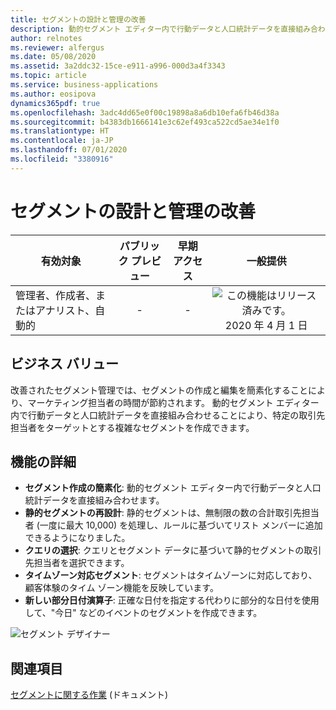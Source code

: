 ```yaml
---
title: セグメントの設計と管理の改善
description: 動的セグメント エディター内で行動データと人口統計データを直接組み合わせることにより、特定の取引先担当者をターゲットとします。
author: relnotes
ms.reviewer: alfergus
ms.date: 05/08/2020
ms.assetid: 3a2ddc32-15ce-e911-a996-000d3a4f3343
ms.topic: article
ms.service: business-applications
ms.author: eosipova
dynamics365pdf: true
ms.openlocfilehash: 3adc4dd65e0f00c19898a8a6db10efa6fb46d38a
ms.sourcegitcommit: b4383db1666141e3c62ef493ca522cd5ae34e1f0
ms.translationtype: HT
ms.contentlocale: ja-JP
ms.lasthandoff: 07/01/2020
ms.locfileid: "3380916"
---
```

# <a name="improved-segment-design-and-management"></a>セグメントの設計と管理の改善


| 有効対象    |  パブリック プレビュー | 早期アクセス | 一般提供 | 
| ---------- | :----------: |:----------: |:----------: |
|管理者、作成者、またはアナリスト、自動的|-|-| ![この機能はリリース済みです。](/dynamics365-release-plan/media/green-checkmark.png "この機能はリリース済みです。") 2020 年 4 月 1 日|


## <a name="business-value"></a>ビジネス バリュー
<!-- bv start -->
改善されたセグメント管理では、セグメントの作成と編集を簡素化することにより、マーケティング担当者の時間が節約されます。 動的セグメント エディター内で行動データと人口統計データを直接組み合わせることにより、特定の取引先担当者をターゲットとする複雑なセグメントを作成できます。
<!-- bv end -->



## <a name="feature-details"></a>機能の詳細
<!--feature detail start -->
- **セグメント作成の簡素化**: 動的セグメント エディター内で行動データと人口統計データを直接組み合わせます。 
- **静的セグメントの再設計**: 静的セグメントは、無制限の数の合計取引先担当者 (一度に最大 10,000) を処理し、ルールに基づいてリスト メンバーに追加できるようになりました。
- **クエリの選択**: クエリとセグメント データに基づいて静的セグメントの取引先担当者を選択できます。
- **タイムゾーン対応セグメント**: セグメントはタイムゾーンに対応しており、顧客体験のタイム ゾーン機能を反映しています。
- **新しい部分日付演算子**: 正確な日付を指定する代わりに部分的な日付を使用して、"今日" などのイベントのセグメントを作成できます。
<!--feature detail end -->

![セグメント デザイナー](media/segmentation.png "セグメント デザイナー")
<!-- Picture 1 -->









## <a name="see-also"></a>関連項目

<!--docs start-->
[セグメントに関する作業](https://docs.microsoft.com/dynamics365/marketing/segmentation-lists-subscriptions) (ドキュメント)
<!--docs end-->
